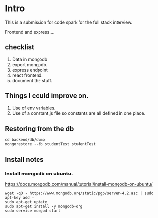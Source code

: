 # Intro

This is a submission for code spark for the full stack interview.

Frontend and express....

## checklist

1. Data in mongodb
2. export mongodb.
3. express endpoint
4. react frontend.
5. document the stuff.

## Things I could improve on.

1. Use of env variables.
2. Use of a constant.js file so constants are all defined in one place.


## Restoring from the db

```
cd backend/db/dump
mongorestore --db studentTest studentTest
```

## Install notes

### Install mongodb on ubuntu.

https://docs.mongodb.com/manual/tutorial/install-mongodb-on-ubuntu/

```
wget -qO - https://www.mongodb.org/static/pgp/server-4.2.asc | sudo apt-key add -
sudo apt-get update
sudo apt-get install -y mongodb-org
sudo service mongod start
```